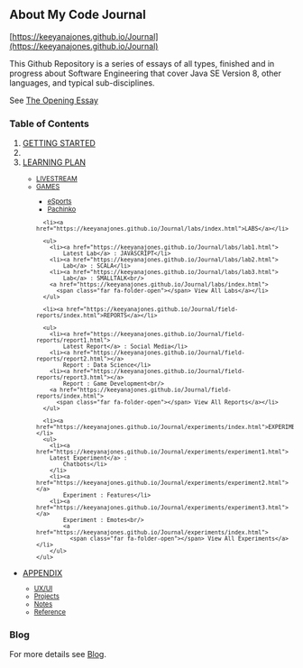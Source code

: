 ## About My Code Journal

[https://keeyanajones.github.io/Journal](https://keeyanajones.github.io/Journal)

This Github Repository is a series of essays of all types, finished and in progress about Software Engineering that cover Java SE Version 8, other languages, and typical sub-disciplines.

See [The Opening Essay](https://keeyanajones.github.io/Journal/opening-essay)

### Table of Contents

<ol>
  <li><a href="https://keeyanajones.github.io/Journal/getting-started/index.html">GETTING STARTED</a><li>
  <li><a href="https://keeyanajones.github.io/Journal/learning-plan/index.html">LEARNING PLAN</a></li>
  <small> 
    <ul>
      <li><a href="https://keeyanajones.github.io/Journal/livestream/index.html">LIVESTREAM</a></li>
      <li><a href="https://keeyanajones.github.io/Journal/gaming/index.html">GAMES</a></li>
        <ul>  
          <li><a href="https://keeyanajones.github.io/Journal/esports/index.html">eSports</a></li>            <li><a href="https://keeyanajones.github.io/Journal/pachinko/index.html">Pachinko</a></li>
        </ul>  
  
      <li><a href="https://keeyanajones.github.io/Journal/labs/index.html">LABS</a></li>              

      <ul>
        <li><a href="https://keeyanajones.github.io/Journal/labs/lab1.html">
            Latest Lab</a> : JAVASCRIPT</li>
        <li><a href="https://keeyanajones.github.io/Journal/labs/lab2.html">
            Lab</a> : SCALA</li>
        <li><a href="https://keeyanajones.github.io/Journal/labs/lab3.html">
            Lab</a> : SMALLTALK<br/>
        <a href="https://keeyanajones.github.io/Journal/labs/index.html">
          <span class="far fa-folder-open"></span> View All Labs</a></li>
      </ul>
      
      <li><a href="https://keeyanajones.github.io/Journal/field-reports/index.html">REPORTS</a></li>   

      <ul>
        <li><a href="https://keeyanajones.github.io/Journal/field-reports/report1.html">
            Latest Report</a> : Social Media</li>
        <li><a href="https://keeyanajones.github.io/Journal/field-reports/report2.html"></a>
            Report : Data Science</li>
        <li><a href="https://keeyanajones.github.io/Journal/field-reports/report3.html"></a>
            Report : Game Development<br/> 
        <a href="https://keeyanajones.github.io/Journal/field-reports/index.html">
          <span class="far fa-folder-open"></span> View All Reports</a></li>                                   
      </ul>              
      
      <li><a href="https://keeyanajones.github.io/Journal/experiments/index.html">EXPERIMENTS</a></li>           
      <ul>           
        <li><a href="https://keeyanajones.github.io/Journal/experiments/experiment1.html">
        Latest Experiment</a> : 
            Chatbots</li>   
        </li> 
        <li><a href="https://keeyanajones.github.io/Journal/experiments/experiment2.html"></a>
            Experiment : Features</li>
        <li><a href="https://keeyanajones.github.io/Journal/experiments/experiment3.html"></a>
            Experiment : Emotes<br/>
            <a href="https://keeyanajones.github.io/Journal/experiments/index.html">
              <span class="far fa-folder-open"></span> View All Experiments</a></li>                     
        </ul>
    </ul>   
  </small>
  </ol>
  <ul>
    <li><a href="https://keeyanajones.github.io/Journal/appendix/index.html">APPENDIX</a></li>
    <small>
      <ul>  
        <li><a href="https://keeyanajones.github.io/Journal/appendix-ux/index.html">UX/UI</a></li>
        <li><a href="https://keeyanajones.github.io/Journal/appendix-projects/index.html">Projects</a></li>
        <li><a href="https://keeyanajones.github.io/Journal/appendix-notes/index.html">Notes</a></li>
        <li><a href="https://keeyanajones.github.io/Journal/appendix-references/index.html">Reference</a></li>
      </ul>  
    </small>
  </ul>

 
### Blog
For more details see [Blog](https://keeyanajones.github.io/website/).
